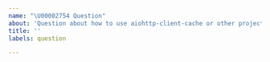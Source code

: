 ```yaml
---
name: "\U00002754 Question"
about: 'Question about how to use aiohttp-client-cache or other project details'
title: ''
labels: question

---
```


